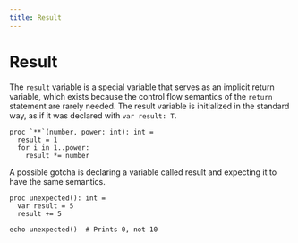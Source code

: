 ```yaml
---
title: Result
---
```

# Result

The `result` variable is a special variable that serves as an implicit return variable, which exists because the control flow semantics of the `return` statement are rarely needed. The result variable is initialized in the standard way, as if it was declared with `var result: T`.

``` nimrod
proc `**`(number, power: int): int =
  result = 1
  for i in 1..power:
    result *= number
```

A possible gotcha is declaring a variable called result and expecting it to have the same semantics.

``` nimrod
proc unexpected(): int =
  var result = 5
  result += 5

echo unexpected()  # Prints 0, not 10
```
